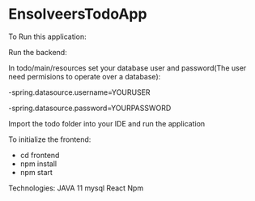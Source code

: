 # EnsolveersTodoApp

To Run this application:

Run the backend:

In todo/main/resources set your database user and password(The user need permisions to operate over a database):

-spring.datasource.username=YOURUSER

-spring.datasource.password=YOURPASSWORD

Import the todo folder into your IDE and run the application

To initialize the frontend:

- cd frontend
- npm install
- npm start

Technologies:
JAVA 11
mysql
React
Npm
